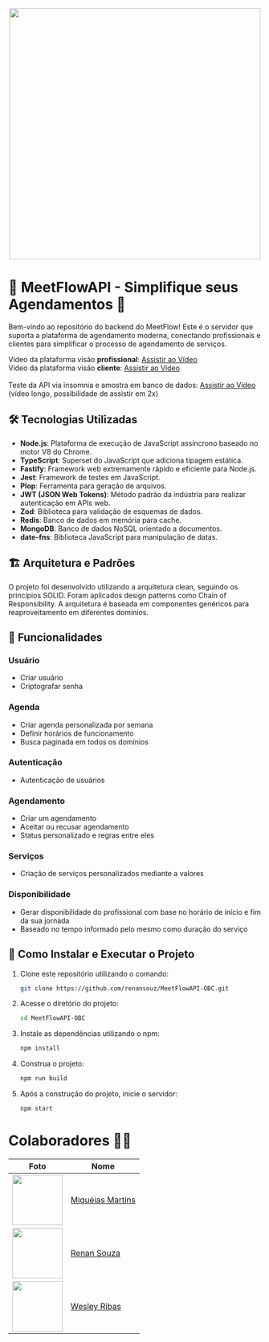<div align="center">
  <img width="500px" src="https://i.imgur.com/oLCyMZ2.jpeg" />
</div>

# 🚀 MeetFlowAPI - Simplifique seus Agendamentos 📅

Bem-vindo ao repositório do backend do MeetFlow! Este é o servidor que suporta a plataforma de agendamento moderna, conectando profissionais e clientes para simplificar o processo de agendamento de serviços.

Vídeo da plataforma visão **profissional**: [Assistir ao Vídeo](https://drive.google.com/file/d/176Upf3WMI3PiflJgD6Lhm-wfl3LUvD-m/view?usp=sharing) <br/>
Vídeo da plataforma visão **cliente**: [Assistir ao Vídeo](https://drive.google.com/file/d/1adJmAXXHEnM0ywajjvMDzHyRTJLXUlDq/view?usp=sharing) <br/><br/>
Teste da API via insomnia e amostra em banco de dados: [Assistir ao Vídeo](https://drive.google.com/file/d/1Cp4M27DTsNVO_Zt9YXxzdAll-G3jBjRm/view?usp=drive_link)   (vídeo longo, possibilidade de assistir em 2x)

## 🛠️ Tecnologias Utilizadas

- **Node.js**: Plataforma de execução de JavaScript assíncrono baseado no motor V8 do Chrome.
- **TypeScript**: Superset do JavaScript que adiciona tipagem estática.
- **Fastify**: Framework web extremamente rápido e eficiente para Node.js.
- **Jest**: Framework de testes em JavaScript.
- **Plop**: Ferramenta para geração de arquivos.
- **JWT (JSON Web Tokens)**: Método padrão da indústria para realizar autenticação em APIs web.
- **Zod**: Biblioteca para validação de esquemas de dados.
- **Redis**: Banco de dados em memória para cache.
- **MongoDB**: Banco de dados NoSQL orientado a documentos.
- **date-fns**: Biblioteca JavaScript para manipulação de datas.

## 🏗️ Arquitetura e Padrões

O projeto foi desenvolvido utilizando a arquitetura clean, seguindo os princípios SOLID. Foram aplicados design patterns como Chain of Responsibility. A arquitetura é baseada em componentes genéricos para reaproveitamento em diferentes domínios.

## 🚀 Funcionalidades

### Usuário
- Criar usuário
- Criptografar senha

### Agenda
- Criar agenda personalizada por semana
- Definir horários de funcionamento
- Busca paginada em todos os domínios

### Autenticação
- Autenticação de usuários

### Agendamento
- Criar um agendamento
- Aceitar ou recusar agendamento
- Status personalizado e regras entre eles

### Serviços
- Criação de serviços personalizados mediante a valores

### Disponibilidade
- Gerar disponibilidade do profissional com base no horário de início e fim da sua jornada
- Baseado no tempo informado pelo mesmo como duração do serviço

## 🚀 Como Instalar e Executar o Projeto
1. Clone este repositório utilizando o comando:
    ```bash
   git clone https://github.com/renansouz/MeetFlowAPI-OBC.git
2. Acesse o diretório do projeto:
   ```bash
   cd MeetFlowAPI-OBC
3. Instale as dependências utilizando o npm:
   ```bash
   npm install
4. Construa o projeto:
   ```bash
   npm run build
5. Após a construção do projeto, inicie o servidor:
   ```bash
   npm start

# Colaboradores 🤝🤝

| Foto                                                       | Nome                                                 |
| ---------------------------------------------------------- | ---------------------------------------------------- |
| <img src="https://github.com/miqueiasmartinsf.png" width="100"> | [Miquéias Martins](https://github.com/miqueiasmartinsf) |
| <img src="https://github.com/renansouz.png" width="100"> | [Renan Souza](https://github.com/renansouz) |
| <img src="https://github.com/WesleyR10.png" width="100"> | [Wesley Ribas](https://github.com/WesleyR10) |


